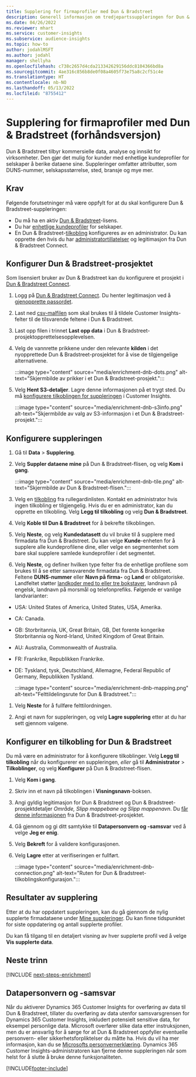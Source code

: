 ```yaml
---
title: Supplering for firmaprofiler med Dun & Bradstreet
description: Generell informasjon om tredjepartssuppleringen for Dun & Bradstreet.
ms.date: 04/26/2022
ms.reviewer: mhart
ms.service: customer-insights
ms.subservice: audience-insights
ms.topic: how-to
author: jodahlMSFT
ms.author: jodahl
manager: shellyha
ms.openlocfilehash: c738c2657d4cda213342629156ddc8104366bd8a
ms.sourcegitcommit: 4ae316c856b8de0f08a4605f73e75a8c2cf51c4e
ms.translationtype: HT
ms.contentlocale: nb-NO
ms.lasthandoff: 05/13/2022
ms.locfileid: "8755412"
---
```

# <a name="enrichment-of-company-profiles-with-dun--bradstreet-preview"></a>Supplering for firmaprofiler med Dun & Bradstreet (forhåndsversjon)

Dun & Bradstreet tilbyr kommersielle data, analyse og innsikt for virksomheter. Den gjør det mulig for kunder med enhetlige kundeprofiler for selskaper å berike dataene sine. Suppleringer omfatter attributter, som DUNS-nummer, selskapsstørrelse, sted, bransje og mye mer.

## <a name="prerequisites"></a>Krav

Følgende forutsetninger må være oppfylt for at du skal konfigurere Dun & Bradstreet-suppleringen:

- Du må ha en aktiv [Dun & Bradstreet](https://www.dnb.com/marketing/media/give-your-data-a-boost.html?source=microsoft_audience_insights)-lisens.
- Du har [enhetlige kundeprofiler](customer-profiles.md) for selskaper.
- En Dun & Bradstreet-[tilkobling](connections.md) konfigureres av en administrator. Du kan opprette den hvis du har [administratortillatelser](permissions.md#admin) og legitimasjon fra Dun & Bradstreet Connect.

## <a name="setting-up-your-dun--bradstreet-project"></a>Konfigurer Dun & Bradstreet-prosjektet

Som lisensiert bruker av Dun & Bradstreet kan du konfigurere et prosjekt i [Dun & Bradstreet Connect](https://connect.dnb.com?lead_source=microsoft_audienceinsights).


1. Logg på [Dun & Bradstreet Connect](https://connect.dnb.com?lead_source=microsoft_audienceinsights). Du henter legitimasjon ved å [gjenopprette passordet](https://sso.dnb.com/signin/forgot-password?lead_source=microsoft_audienceinsights).

1. Last ned [csv-malfilen](https://c360devenrichment.blob.core.windows.net/mapping/DnBCIdatamapping.csv) som skal brukes til å tildele Customer Insights-felter til de tilsvarende feltene i Dun & Bradstreet.

1. Last opp filen i trinnet **Last opp data** i Dun & Bradstreet-prosjektopprettelsesopplevelsen.

1. Velg de vannrette prikkene under den relevante **kilden** i det nyopprettede Dun & Bradstreet-prosjektet for å vise de tilgjengelige alternativene.

   :::image type="content" source="media/enrichment-dnb-dots.png" alt-text="Skjermbilde av prikker i et Dun & Bradstreet-prosjekt.":::

1. Velg **Hent S3-detaljer**. Lagre denne informasjonen på et trygt sted. Du må [konfigurere tilkoblingen for suppleringen](#configure-a-connection-for-dun--bradstreet) i Customer Insights.

   :::image type="content" source="media/enrichment-dnb-s3info.png" alt-text="Skjermbilde av valg av S3-informasjon i et Dun & Bradstreet-prosjekt.":::

## <a name="configure-the-enrichment"></a>Konfigurere suppleringen

1. Gå til **Data** > **Supplering**.

1. Velg **Suppler dataene mine** på Dun & Bradstreet-flisen, og velg **Kom i gang**.

   :::image type="content" source="media/enrichment-dnb-tile.png" alt-text="Skjermbilde av Dun & Bradstreet-flisen.":::

1. Velg en [tilkobling](connections.md) fra rullegardinlisten. Kontakt en administrator hvis ingen tilkobling er tilgjengelig. Hvis du er en administrator, kan du opprette en tilkobling. Velg **Legg til tilkobling** og velg **Dun & Bradstreet**.

1. Velg **Koble til Dun & Bradstreet** for å bekrefte tilkoblingen.

1. Velg **Neste**, og velg **Kundedatasett** du vil bruke til å supplere med firmadata fra Dun & Bradstreet. Du kan velge **Kunde**-enheten for å supplere alle kundeprofilene dine, eller velge en segmentenhet som bare skal supplere samlede kundeprofiler i det segmentet.

1. Velg **Neste**, og definer hvilken type felter fra de enhetlige profilene som brukes til å se etter samsvarende firmadata fra Dun & Bradstreet. Feltene **DUNS-nummer** eller **Navn på firma-** og **Land** er obligatoriske. Landfeltet støtter [landkoder med to eller tre bokstaver](https://www.iso.org/iso-3166-country-codes.html), landnavn på engelsk, landnavn på morsmål og telefonprefiks. Følgende er vanlige landvarianter:

- USA: United States of America, United States, USA, Amerika.
- CA: Canada.
- GB: Storbritannia, UK, Great Britain, GB, Det forente kongerike Storbritannia og Nord-Irland, United Kingdom of Great Britain.
- AU: Australia, Commonwealth of Australia.
- FR: Frankrike, Republikken Frankrike.
- DE: Tyskland, tysk, Deutschland, Allemagne, Federal Republic of Germany, Republikken Tyskland.

   :::image type="content" source="media/enrichment-dnb-mapping.png" alt-text="Felttildelingsrute for Dun & Bradstreet.":::

1. Velg **Neste** for å fullføre felttilordningen.

1. Angi et navn for suppleringen, og velg **Lagre supplering** etter at du har sett gjennom valgene.

## <a name="configure-a-connection-for-dun--bradstreet"></a>Konfigurer en tilkobling for Dun & Bradstreet

Du må være en administrator for å konfigurere tilkoblinger. Velg **Legg til tilkobling** når du konfigurerer en suppleringen, *eller* gå til **Administrator** > **Tilkoblinger**, og velg **Konfigurer** på Dun & Bradstreet-flisen.

1. Velg **Kom i gang**.

1. Skriv inn et navn på tilkoblingen i **Visningsnavn**-boksen.

1. Angi gyldig legitimasjon for Dun & Bradstreet og Dun & Bradstreet-prosjektdetaljer *Område, Slipp mappebane og Slipp mappenavn*. Du [får denne informasjonen](#setting-up-your-dun--bradstreet-project) fra Dun & Bradstreet-prosjektet.

1. Gå gjennom og gi ditt samtykke til **Datapersonvern og -samsvar** ved å velge **Jeg er enig**.

1. Velg **Bekreft** for å validere konfigurasjonen.

1. Velg **Lagre** etter at verifiseringen er fullført.

   :::image type="content" source="media/enrichment-dnb-connection.png" alt-text="Ruten for Dun & Bradstreet-tilkoblingskonfigurasjon.":::

## <a name="enrichment-results"></a>Resultater av supplering

Etter at du har oppdatert suppleringen, kan du gå gjennom de nylig supplerte firmadataene under [Mine suppleringer](enrichment-hub.md). Du kan finne tidspunktet for siste oppdatering og antall supplerte profiler.

Du kan få tilgang til en detaljert visning av hver supplerte profil ved å velge **Vis supplerte data**.

## <a name="next-steps"></a>Neste trinn

[!INCLUDE [next-steps-enrichment](includes/next-steps-enrichment.md)]

## <a name="data-privacy-and-compliance"></a>Datapersonvern og -samsvar

Når du aktiverer Dynamics 365 Customer Insights for overføring av data til Dun & Bradstreet, tillater du overføring av data utenfor samsvarsgrensen for Dynamics 365 Customer Insights, inkludert potensielt sensitive data, for eksempel personlige data. Microsoft overfører slike data etter instruksjonen, men du er ansvarlig for å sørge for at Dun & Bradstreet oppfyller eventuelle personvern- eller sikkerhetsforpliktelser du måtte ha. Hvis du vil ha mer informasjon, kan du se [Microsofts personvernerklæring](https://go.microsoft.com/fwlink/?linkid=396732).
Dynamics 365 Customer Insights-administratoren kan fjerne denne suppleringen når som helst for å slutte å bruke denne funksjonaliteten.

[!INCLUDE[footer-include](includes/footer-banner.md)]
